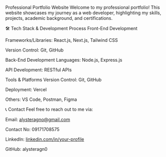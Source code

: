 Professional Portfolio Website
Welcome to my professional portfolio! This website showcases my journey as a web developer, highlighting my skills, projects, academic background, and certifications.


🛠️ Tech Stack & Development Process
Front-End Development

Frameworks/Libraries: React.js, Next.js, Tailwind CSS

Version Control: Git, GitHub

Back-End Development
Languages: Node.js, Express.js

API Development: RESTful APIs

Tools & Platforms
Version Control: Git, GitHub

Deployment: Vercel

Others: VS Code, Postman, Figma

📞 Contact
Feel free to reach out to me via:

Email: alysteragno@gmail.com    

Contact No:  09171708575

LinkedIn: [linkedin.com/in/your-profile](https://www.linkedin.com/in/alyster-marasigan-9314692ba/)

GitHub: alysteragn0

